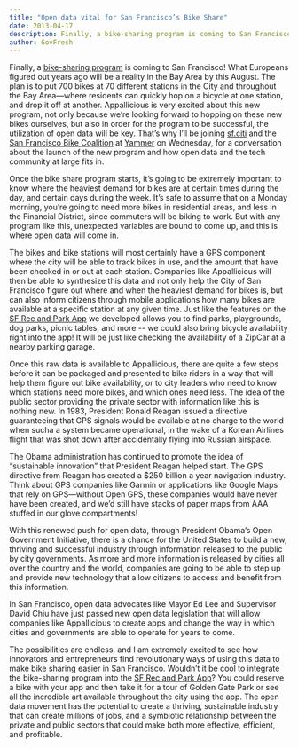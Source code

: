 ```yaml
---
title: "Open data vital for San Francisco’s Bike Share"
date: 2013-04-17
description: Finally, a bike-sharing program is coming to San Francisco!
author: GovFresh
---
```




Finally, a <a href="http://www.sfgate.com/bayarea/article/Bike-sharing-coming-to-S-F-and-southward-4362376.php">bike-sharing program</a> is coming to San Francisco! What Europeans figured out years ago will be a reality in the Bay Area by this August. The plan is to put 700 bikes at 70 different stations in the City and throughout the Bay Area—where residents can quickly hop on a bicycle at one station, and drop it off at another. Appallicious is very excited about this new program, not only because we’re looking forward to hopping on these new bikes ourselves, but also in order for the program to be successful, the utilization of open data will be key. That’s why I’ll be joining <a href="http://www.sfciti.com/">sf.citi</a> and the <a href="http://www.sfbike.org/">San Francisco Bike Coalition</a> at <a href="https://www.yammer.com/">Yammer</a> on Wednesday, for a conversation about the launch of the new program and how open data and the tech community at large fits in.

Once the bike share program starts, it’s going to be extremely important to know where the heaviest demand for bikes are at certain times during the day, and certain days during the week. It’s safe to assume that on a Monday morning, you’re going to need more bikes in residential areas, and less in the Financial District, since commuters will be biking to work. But with any program like this, unexpected variables are bound to come up, and this is where open data will come in.

The bikes and bike stations will most certainly have a GPS component where the city will be able to track bikes in use, and the amount that have been checked in or out at each station. Companies like Appallicious will then be able to synthesize this data and not only help the City of San Francisco figure out where and when the heaviest demand for bikes is, but can also inform citizens through mobile applications how many bikes are available at a specific station at any given time. Just like the features on the <a href="https://itunes.apple.com/us/app/city-san-francisco-recreation/id549416838?mt=8&amp;ign-mpt=uo%3D4">SF Rec and Park App</a> we developed allows you to find parks, playgrounds, dog parks, picnic tables, and more -- we could also bring bicycle availability right into the app! It will be just like checking the availability of a ZipCar at a nearby parking garage.

Once this raw data is available to Appallicious, there are quite a few steps before it can be packaged and presented to bike riders in a way that will help them figure out bike availability, or to city leaders who need to know which stations need more bikes, and which ones need less. The idea of the public sector providing the private sector with information like this is nothing new. In 1983, President Ronald Reagan issued a directive guaranteeing that GPS signals would be available at no charge to the world when sucha a system became operational, in the wake of a Korean Airlines flight that was shot down after accidentally flying into Russian airspace.

The Obama administration has continued to promote the idea of “sustainable innovation” that President Reagan helped start. The GPS directive from Reagan has created a $250 billion a year navigation industry. Think about GPS companies like Garmin or applications like Google Maps that rely on GPS—without Open GPS, these companies would have never have been created, and we’d still have stacks of paper maps from AAA stuffed in our glove compartments!

With this renewed push for open data, through President Obama’s Open Government Initiative, there is a chance for the United States to build a new, thriving and successful industry through information released to the public by city governments. As more and more information is released by cities all over the country and the world, companies are going to be able to step up and provide new technology that allow citizens to access and benefit from this information.

In San Francisco, open data advocates like Mayor Ed Lee and Supervisor David Chiu have just passed new open data legislation that will allow companies like Appallicious to create apps and change the way in which cities and governments are able to operate for years to come.

The possibilities are endless, and I am extremely excited to see how innovators and entrepreneurs find revolutionary ways of using this data to make bike sharing easier in San Francisco. Wouldn’t it be cool to integrate the bike-sharing program into the <a href="https://itunes.apple.com/us/app/city-san-francisco-recreation/id549416838?mt=8&amp;ign-mpt=uo%3D4">SF Rec and Park App</a>? You could reserve a bike with your app and then take it for a tour of Golden Gate Park or see all the incredible art available throughout the city using the app. The open data movement has the potential to create a thriving, sustainable industry that can create millions of jobs, and a symbiotic relationship between the private and public sectors that could make both more effective, efficient, and profitable.
